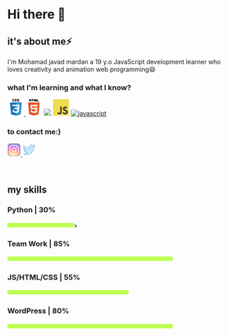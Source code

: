 # Hi there 👋
<h2>
  it's about me⚡
  </h2>
  <p> I'm Mohamad javad mardan a 19 y.o JavaScript development learner who loves creativity and animation web programming😄 </p>

<h3>what I'm learning and what I know?</h3>

<p>
<a href="https://www.w3schools.com/css/" target="_blank" rel="noreferrer"> <img src="https://raw.githubusercontent.com/devicons/devicon/master/icons/css3/css3-original-wordmark.svg" alt="css3" width="37.5" height="37.5"/> <a href="https://www.w3.org/html/" target="_blank" rel="noreferrer"> <img src="https://raw.githubusercontent.com/devicons/devicon/master/icons/html5/html5-original-wordmark.svg" alt="html5" width="37.5" height="37.5"/></a> <a><img src= "[Android Studio](https://img.shields.io/badge/Android%20Studio-3DDC84.svg?style=for-the-badge&logo=android-studio&logoColor=white"></a> <a href="https://developer.mozilla.org/en-US/docs/Web/JavaScript" target="_blank" rel="noreferrer"> <img src="https://raw.githubusercontent.com/devicons/devicon/master/icons/javascript/javascript-original.svg" alt="javascript" width="37.5" height="37.5"/></a>
 <a href="" target="_blank" rel="noreferrer"> <img src="![Android Studio](https://img.shields.io/badge/Android%20Studio-3DDC84.svg?style=for-the-badge&logo=android-studio&logoColor=white)" alt="javascript"/></a>
</p>
<h3>to contact me:)</h3>
<p align = "left">
 <a href="https://instagram.com/javad-mrdan">
    <img src="https://github.com/imrrobat/imrrobat/blob/main/images/instagram.png?raw=true" alt="github.com/HerrMardan">
</a>
  <a href="">
    <img src="https://github.com/imrrobat/imrrobat/blob/main/images/twitter.png?raw=true" margin-left = "10px">
  </a>
  </p>
  <br>
  <h2>my skills</h2>
  <h3> Python | 30% </h3> ><img align="left" src="https://raw.githubusercontent.com/imrrobat/imrrobat/main/images/bar.png" width="150px" height="16px">
  <br>
  <h3> Team Work | 85% </h3><img align="left" src="https://raw.githubusercontent.com/imrrobat/imrrobat/main/images/bar.png" width="375px" height="16px">
  <br>
  <h3> JS/HTML/CSS | 55% </h3><img align="left" src="https://raw.githubusercontent.com/imrrobat/imrrobat/main/images/bar.png" width="275px" height="16px">
  <br>
  <h3 >WordPress | 80% </h3><img align="left" src="https://raw.githubusercontent.com/imrrobat/imrrobat/main/images/bar.png" width="375px" height="16px">
  <br>
 
<!--
**HerrMardan/HerrMardan** is a ✨ _special_ ✨ repository because its `README.md` (this file) appears on your GitHub profile.

Here are some ideas to get you started:

- 🔭 I’m currently working on ...
- 🌱 I’m currently learning ...
- 👯 I’m looking to collaborate on ...
- 🤔 I’m looking for help with ...
- 💬 Ask me about ...
- 📫 How to reach me: ...
- 😄 Pronouns: ...
- ⚡ Fun fact: ...
-->
